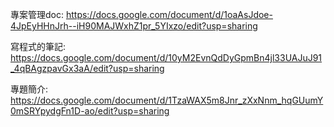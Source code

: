 專案管理doc: https://docs.google.com/document/d/1oaAsJdoe-4JpEyHHnJrh--iH90MAJWxhZ1pr_5YIxzo/edit?usp=sharing


寫程式的筆記: https://docs.google.com/document/d/10yM2EvnQdDyGpmBn4jl33UAJuJ91_4qBAgzpavGx3aA/edit?usp=sharing

專題簡介: https://docs.google.com/document/d/1TzaWAX5m8Jnr_zXxNnm_hqGUumY0mSRYpydgFn1D-ao/edit?usp=sharing